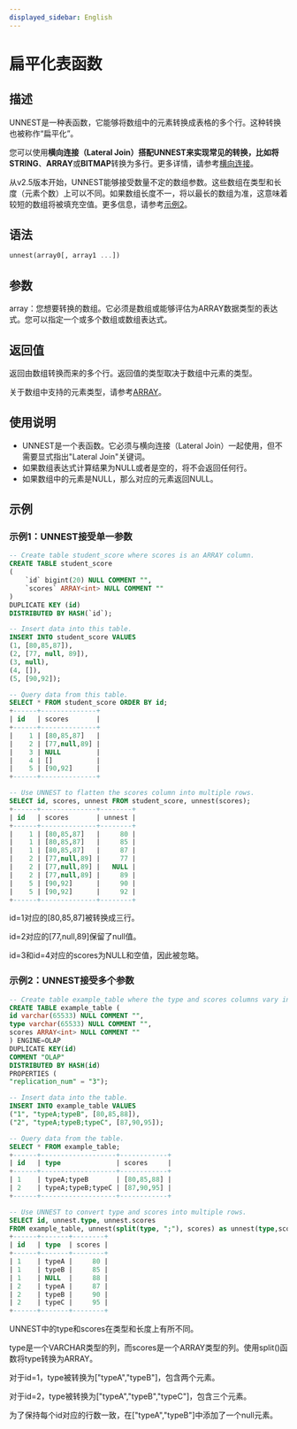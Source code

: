 ```yaml
---
displayed_sidebar: English
---
```


# 扁平化表函数

## 描述

UNNEST是一种表函数，它能够将数组中的元素转换成表格的多个行。这种转换也被称作“扁平化”。

您可以使用**横向连接（Lateral Join）**搭配UNNEST来实现常见的转换，比如将**STRING**、**ARRAY**或**BITMAP**转换为多行。更多详情，请参考[横向连接](../../../using_starrocks/Lateral_join.md)。

从v2.5版本开始，UNNEST能够接受数量不定的数组参数。这些数组在类型和长度（元素个数）上可以不同。如果数组长度不一，将以最长的数组为准，这意味着较短的数组将被填充空值。更多信息，请参考[示例2](#example-2-unnest-takes-multiple-parameters)。

## 语法

```Haskell
unnest(array0[, array1 ...])
```

## 参数

array：您想要转换的数组。它必须是数组或能够评估为ARRAY数据类型的表达式。您可以指定一个或多个数组或数组表达式。

## 返回值

返回由数组转换而来的多个行。返回值的类型取决于数组中元素的类型。

关于数组中支持的元素类型，请参考[ARRAY](../../sql-statements/data-types/Array.md)。

## 使用说明

- UNNEST是一个表函数。它必须与横向连接（Lateral Join）一起使用，但不需要显式指出"Lateral Join"关键词。
- 如果数组表达式计算结果为NULL或者是空的，将不会返回任何行。
- 如果数组中的元素是NULL，那么对应的元素返回NULL。

## 示例

### 示例1：UNNEST接受单一参数

```SQL
-- Create table student_score where scores is an ARRAY column.
CREATE TABLE student_score
(
    `id` bigint(20) NULL COMMENT "",
    `scores` ARRAY<int> NULL COMMENT ""
)
DUPLICATE KEY (id)
DISTRIBUTED BY HASH(`id`);

-- Insert data into this table.
INSERT INTO student_score VALUES
(1, [80,85,87]),
(2, [77, null, 89]),
(3, null),
(4, []),
(5, [90,92]);

-- Query data from this table.
SELECT * FROM student_score ORDER BY id;
+------+--------------+
| id   | scores       |
+------+--------------+
|    1 | [80,85,87]   |
|    2 | [77,null,89] |
|    3 | NULL         |
|    4 | []           |
|    5 | [90,92]      |
+------+--------------+

-- Use UNNEST to flatten the scores column into multiple rows.
SELECT id, scores, unnest FROM student_score, unnest(scores);
+------+--------------+--------+
| id   | scores       | unnest |
+------+--------------+--------+
|    1 | [80,85,87]   |     80 |
|    1 | [80,85,87]   |     85 |
|    1 | [80,85,87]   |     87 |
|    2 | [77,null,89] |     77 |
|    2 | [77,null,89] |   NULL |
|    2 | [77,null,89] |     89 |
|    5 | [90,92]      |     90 |
|    5 | [90,92]      |     92 |
+------+--------------+--------+
```

id=1对应的[80,85,87]被转换成三行。

id=2对应的[77,null,89]保留了null值。

id=3和id=4对应的scores为NULL和空值，因此被忽略。

### 示例2：UNNEST接受多个参数

```SQL
-- Create table example_table where the type and scores columns vary in type.
CREATE TABLE example_table (
id varchar(65533) NULL COMMENT "",
type varchar(65533) NULL COMMENT "",
scores ARRAY<int> NULL COMMENT ""
) ENGINE=OLAP
DUPLICATE KEY(id)
COMMENT "OLAP"
DISTRIBUTED BY HASH(id)
PROPERTIES (
"replication_num" = "3");

-- Insert data into the table.
INSERT INTO example_table VALUES
("1", "typeA;typeB", [80,85,88]),
("2", "typeA;typeB;typeC", [87,90,95]);

-- Query data from the table.
SELECT * FROM example_table;
+------+-------------------+------------+
| id   | type              | scores     |
+------+-------------------+------------+
| 1    | typeA;typeB       | [80,85,88] |
| 2    | typeA;typeB;typeC | [87,90,95] |
+------+-------------------+------------+

-- Use UNNEST to convert type and scores into multiple rows.
SELECT id, unnest.type, unnest.scores
FROM example_table, unnest(split(type, ";"), scores) as unnest(type,scores);
+------+-------+--------+
| id   | type  | scores |
+------+-------+--------+
| 1    | typeA |     80 |
| 1    | typeB |     85 |
| 1    | NULL  |     88 |
| 2    | typeA |     87 |
| 2    | typeB |     90 |
| 2    | typeC |     95 |
+------+-------+--------+
```

UNNEST中的type和scores在类型和长度上有所不同。

type是一个VARCHAR类型的列，而scores是一个ARRAY类型的列。使用split()函数将type转换为ARRAY。

对于id=1，type被转换为["typeA","typeB"]，包含两个元素。

对于id=2，type被转换为["typeA","typeB","typeC"]，包含三个元素。

为了保持每个id对应的行数一致，在["typeA","typeB"]中添加了一个null元素。
